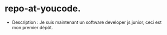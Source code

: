 # repo-at-youcode.
- Description : Je suis maintenant un software developer js junior, ceci est mon premier dépôt.
